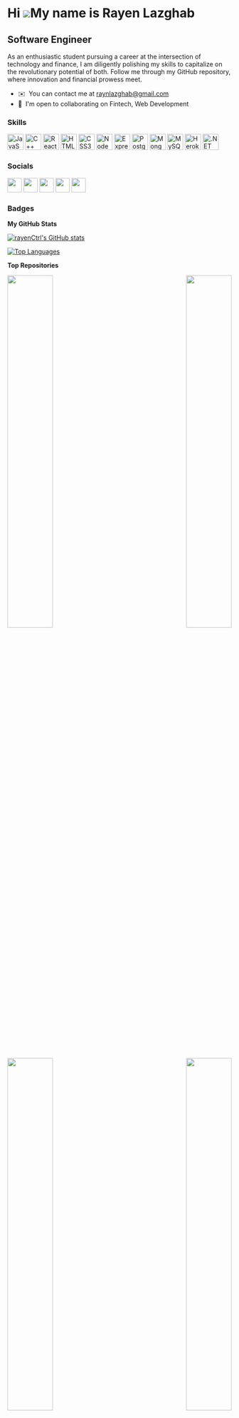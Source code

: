 Hi ![](https://user-images.githubusercontent.com/18350557/176309783-0785949b-9127-417c-8b55-ab5a4333674e.gif)My name is Rayen Lazghab
=====================================================================================================================================

Software Engineer
-----------------

As an enthusiastic student pursuing a career at the intersection of technology and finance, I am diligently polishing my skills to capitalize on the revolutionary potential of both. Follow me through my GitHub repository, where innovation and financial prowess meet.

* ✉️  You can contact me at [raynlazghab@gmail.com](mailto:raynlazghab@gmail.com)
* 🤝  I'm open to collaborating on Fintech, Web Development

### Skills


<p align="left">
<a href="https://developer.mozilla.org/en-US/docs/Web/JavaScript" target="_blank" rel="noreferrer"><img src="https://raw.githubusercontent.com/danielcranney/readme-generator/main/public/icons/skills/javascript-colored.svg" width="36" height="36" alt="JavaScript" /></a>
<a href="https://docs.microsoft.com/en-us/cpp/?view=msvc-170" target="_blank" rel="noreferrer"><img src="https://raw.githubusercontent.com/danielcranney/readme-generator/main/public/icons/skills/cplusplus-colored.svg" width="36" height="36" alt="C++" /></a>
<a href="https://reactjs.org/" target="_blank" rel="noreferrer"><img src="https://raw.githubusercontent.com/danielcranney/readme-generator/main/public/icons/skills/react-colored.svg" width="36" height="36" alt="React" /></a>
<a href="https://developer.mozilla.org/en-US/docs/Glossary/HTML5" target="_blank" rel="noreferrer"><img src="https://raw.githubusercontent.com/danielcranney/readme-generator/main/public/icons/skills/html5-colored.svg" width="36" height="36" alt="HTML5" /></a>
<a href="https://www.w3.org/TR/CSS/#css" target="_blank" rel="noreferrer"><img src="https://raw.githubusercontent.com/danielcranney/readme-generator/main/public/icons/skills/css3-colored.svg" width="36" height="36" alt="CSS3" /></a>
<a href="https://nodejs.org/en/" target="_blank" rel="noreferrer"><img src="https://raw.githubusercontent.com/danielcranney/readme-generator/main/public/icons/skills/nodejs-colored.svg" width="36" height="36" alt="NodeJS" /></a>
<a href="https://expressjs.com/" target="_blank" rel="noreferrer"><img src="https://raw.githubusercontent.com/danielcranney/readme-generator/main/public/icons/skills/express-colored.svg" width="36" height="36" alt="Express" /></a>
<a href="https://www.postgresql.org/" target="_blank" rel="noreferrer"><img src="https://raw.githubusercontent.com/danielcranney/readme-generator/main/public/icons/skills/postgresql-colored.svg" width="36" height="36" alt="PostgreSQL" /></a>
<a href="https://www.mongodb.com/" target="_blank" rel="noreferrer"><img src="https://raw.githubusercontent.com/danielcranney/readme-generator/main/public/icons/skills/mongodb-colored.svg" width="36" height="36" alt="MongoDB" /></a>
<a href="https://www.mysql.com/" target="_blank" rel="noreferrer"><img src="https://raw.githubusercontent.com/danielcranney/readme-generator/main/public/icons/skills/mysql-colored.svg" width="36" height="36" alt="MySQL" /></a>
<a href="https://www.heroku.com/" target="_blank" rel="noreferrer"><img src="https://raw.githubusercontent.com/danielcranney/readme-generator/main/public/icons/skills/heroku-colored.svg" width="36" height="36" alt="Heroku" /></a>
<a href="https://dotnet.microsoft.com/en-us/" target="_blank" rel="noreferrer"><img src="https://raw.githubusercontent.com/danielcranney/readme-generator/main/public/icons/skills/dot-net-colored.svg" width="36" height="36" alt=".NET" /></a>
</p>


### Socials

<p align="left"> <a href="https://www.github.com/rayenCtrl" target="_blank" rel="noreferrer"><img src="https://raw.githubusercontent.com/danielcranney/readme-generator/main/public/icons/socials/github.svg" width="32" height="32" /></a> <a href="https://www.linkedin.com/in/rayan-lazghab-416bb7139/" target="_blank" rel="noreferrer"><img src="https://raw.githubusercontent.com/danielcranney/readme-generator/main/public/icons/socials/linkedin.svg" width="32" height="32" /></a> <a href="http://www.medium.com/@rayanlazghab" target="_blank" rel="noreferrer"><img src="https://raw.githubusercontent.com/danielcranney/readme-generator/main/public/icons/socials/medium.svg" width="32" height="32" /></a> <a href="https://www.stackoverflow.com/users/14277738/rayn" target="_blank" rel="noreferrer"><img src="https://raw.githubusercontent.com/danielcranney/readme-generator/main/public/icons/socials/stackoverflow.svg" width="32" height="32" /></a> <a href="https://www.twitter.com/rayan_lazghab" target="_blank" rel="noreferrer"><img src="https://raw.githubusercontent.com/danielcranney/readme-generator/main/public/icons/socials/twitter.svg" width="32" height="32" /></a></p>

### Badges

<b>My GitHub Stats</b>

<a href="http://www.github.com/rayenCtrl"><img src="https://github-readme-stats.vercel.app/api?username=rayenCtrl&show_icons=true&hide=&count_private=true&title_color=0891b2&text_color=ffffff&icon_color=ef4444&bg_color=181824&hide_border=true&show_icons=true" alt="rayenCtrl's GitHub stats" /></a>

<a href="https://github.com/rayenCtrl" align="left"><img src="https://github-readme-stats.vercel.app/api/top-langs/?username=rayenCtrl&langs_count=10&title_color=0891b2&text_color=ffffff&icon_color=ef4444&bg_color=181824&hide_border=true&locale=en&custom_title=Top%20%Languages" alt="Top Languages" /></a>

<b>Top Repositories</b>

<div width="100%" align="center"><a href="https://github.com/rayenCtrl/MERN_e-commerce" align="left"><img align="left" width="45%" src="https://github-readme-stats.vercel.app/api/pin/?username=rayenCtrl&repo=MERN_e-commerce&title_color=0891b2&text_color=ffffff&icon_color=ef4444&bg_color=181824&hide_border=true&locale=en" /></a><a href="https://github.com/rayenCtrl/movie-app" align="right"><img align="right" width="45%" src="https://github-readme-stats.vercel.app/api/pin/?username=rayenCtrl&repo=movie-app&title_color=0891b2&text_color=ffffff&icon_color=ef4444&bg_color=181824&hide_border=true&locale=en" /></a></div><br /><br /><br /><br /><br /><br /><br />

<br /><br /><br /><br /><br />

<div width="100%" align="center"><a href="https://github.com/rayenCtrl/calculator" align="left"><img align="left" width="45%" src="https://github-readme-stats.vercel.app/api/pin/?username=rayenCtrl&repo=calculator&title_color=0891b2&text_color=ffffff&icon_color=ef4444&bg_color=181824&hide_border=true&locale=en" /></a><a href="https://github.com/rayenCtrl/ToDo-application" align="right"><img align="right" width="45%" src="https://github-readme-stats.vercel.app/api/pin/?username=rayenCtrl&repo=ToDo-application&title_color=0891b2&text_color=ffffff&icon_color=ef4444&bg_color=181824&hide_border=true&locale=en" /></a></div>

